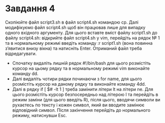 # Завдання 4

Скопіюйте файл script3.sh в файл script4.sh командою cp. Далі модифікуємо файл script4.sh щоб він працював лише для випадку одного вхідного аргументу. Для цього вставте вміст файлу script1.sh до файлу script4.sh: відкрийте файл script4.sh у vim, перейдіть на рядок № 1 та в нормальному режимі введіть команду :r script1.sh (вона повинна з’явитися внизу вікна) та натисніть Enter. Отриманий файл треба відредагувати.

* Спочатку видаліть лишній рядок #!/bin/bash для цього розмістіть курсор на цьому рядку та в нормальному режимі vim виконайте команду dd. 
* Далі видаліть чотири рядки починаючи з for name, для цього розмістіть курсор на даному рядку та виконайте команду 4dd. 
* Далі в рядку if [ $# -lt 1 ] треба замінити літери lt на літери ne. Для цього розмістіть курсор безпосередньо над літерою l та перейдіть в режим заміни (для цього введіть R), після цього, вводячи символи ви рухаєтесь по тексту і кожен символ, який ви вводите замінює відповідний символ. Після закінчення перейдіть до нормального режиму, натиснувши Esc. 

